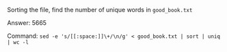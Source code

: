 Sorting the file, find the number of unique words in `good_book.txt`

Answer: 5665

Command: `sed -e 's/[[:space:]]\+/\n/g' < good_book.txt | sort | uniq | wc -l`
